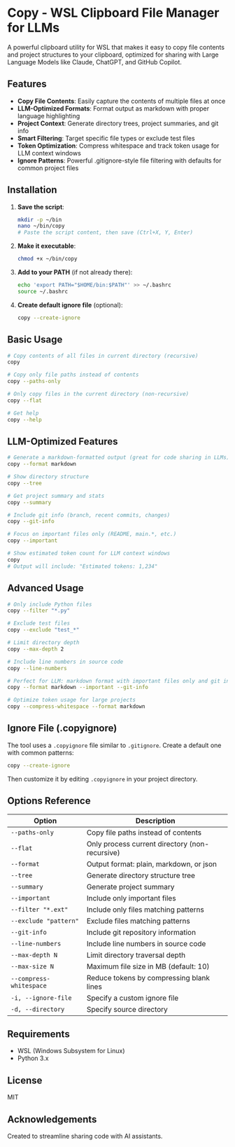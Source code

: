 # Copy - WSL Clipboard File Manager for LLMs

A powerful clipboard utility for WSL that makes it easy to copy file contents and project structures to your clipboard, optimized for sharing with Large Language Models like Claude, ChatGPT, and GitHub Copilot.

## Features

- **Copy File Contents**: Easily capture the contents of multiple files at once
- **LLM-Optimized Formats**: Format output as markdown with proper language highlighting
- **Project Context**: Generate directory trees, project summaries, and git info
- **Smart Filtering**: Target specific file types or exclude test files
- **Token Optimization**: Compress whitespace and track token usage for LLM context windows
- **Ignore Patterns**: Powerful .gitignore-style file filtering with defaults for common project files

## Installation

1. **Save the script**:
   ```bash
   mkdir -p ~/bin
   nano ~/bin/copy
   # Paste the script content, then save (Ctrl+X, Y, Enter)
   ```

2. **Make it executable**:
   ```bash
   chmod +x ~/bin/copy
   ```

3. **Add to your PATH** (if not already there):
   ```bash
   echo 'export PATH="$HOME/bin:$PATH"' >> ~/.bashrc
   source ~/.bashrc
   ```

4. **Create default ignore file** (optional):
   ```bash
   copy --create-ignore
   ```

## Basic Usage

```bash
# Copy contents of all files in current directory (recursive)
copy

# Copy only file paths instead of contents
copy --paths-only

# Only copy files in the current directory (non-recursive)
copy --flat

# Get help
copy --help
```

## LLM-Optimized Features

```bash
# Generate a markdown-formatted output (great for code sharing in LLMs)
copy --format markdown

# Show directory structure
copy --tree

# Get project summary and stats
copy --summary

# Include git info (branch, recent commits, changes)
copy --git-info

# Focus on important files only (README, main.*, etc.)
copy --important

# Show estimated token count for LLM context windows
copy
# Output will include: "Estimated tokens: 1,234"
```

## Advanced Usage

```bash
# Only include Python files
copy --filter "*.py"

# Exclude test files
copy --exclude "test_*"

# Limit directory depth
copy --max-depth 2

# Include line numbers in source code
copy --line-numbers

# Perfect for LLM: markdown format with important files only and git info
copy --format markdown --important --git-info

# Optimize token usage for large projects
copy --compress-whitespace --format markdown
```

## Ignore File (.copyignore)

The tool uses a `.copyignore` file similar to `.gitignore`. Create a default one with common patterns:

```bash
copy --create-ignore
```

Then customize it by editing `.copyignore` in your project directory.

## Options Reference

| Option | Description |
|--------|-------------|
| `--paths-only` | Copy file paths instead of contents |
| `--flat` | Only process current directory (non-recursive) |
| `--format` | Output format: plain, markdown, or json |
| `--tree` | Generate directory structure tree |
| `--summary` | Generate project summary |
| `--important` | Include only important files |
| `--filter "*.ext"` | Include only files matching patterns |
| `--exclude "pattern"` | Exclude files matching patterns |
| `--git-info` | Include git repository information |
| `--line-numbers` | Include line numbers in source code |
| `--max-depth N` | Limit directory traversal depth |
| `--max-size N` | Maximum file size in MB (default: 10) |
| `--compress-whitespace` | Reduce tokens by compressing blank lines |
| `-i, --ignore-file` | Specify a custom ignore file |
| `-d, --directory` | Specify source directory |

## Requirements

- WSL (Windows Subsystem for Linux)
- Python 3.x

## License

MIT

## Acknowledgements

Created to streamline sharing code with AI assistants.
